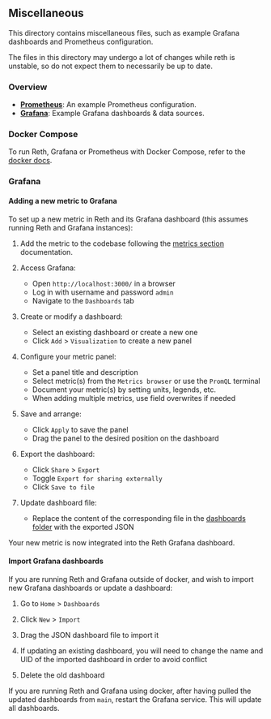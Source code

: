 ## Miscellaneous

This directory contains miscellaneous files, such as example Grafana dashboards and Prometheus configuration.

The files in this directory may undergo a lot of changes while reth is unstable, so do not expect them to necessarily be
up to date.

### Overview

- [**Prometheus**](./prometheus/prometheus.yml): An example Prometheus configuration.
- [**Grafana**](./grafana/): Example Grafana dashboards & data sources.

### Docker Compose

To run Reth, Grafana or Prometheus with Docker Compose, refer to
the [docker docs](/book/installation/docker.md#using-docker-compose).

### Grafana

#### Adding a new metric to Grafana

To set up a new metric in Reth and its Grafana dashboard (this assumes running Reth and Grafana instances):

1. Add the metric to the codebase following the [metrics section](../docs/design/metrics.md#creating-metrics)
   documentation.

1. Access Grafana:

    - Open `http://localhost:3000/` in a browser
    - Log in with username and password `admin`
    - Navigate to the `Dashboards` tab

1. Create or modify a dashboard:

    - Select an existing dashboard or create a new one
    - Click `Add` > `Visualization` to create a new panel

1. Configure your metric panel:

    - Set a panel title and description
    - Select metric(s) from the `Metrics browser` or use the `PromQL` terminal
    - Document your metric(s) by setting units, legends, etc.
    - When adding multiple metrics, use field overwrites if needed

1. Save and arrange:

    - Click `Apply` to save the panel
    - Drag the panel to the desired position on the dashboard

1. Export the dashboard:

    - Click `Share` > `Export`
    - Toggle `Export for sharing externally`
    - Click `Save to file`

1. Update dashboard file:
    - Replace the content of the corresponding file in the [dashboards folder](./grafana/dashboards) with the exported
      JSON

Your new metric is now integrated into the Reth Grafana dashboard.

#### Import Grafana dashboards

If you are running Reth and Grafana outside of docker, and wish to import new Grafana dashboards or update a dashboard:

1. Go to `Home` > `Dashboards`

1. Click `New` > `Import`

1. Drag the JSON dashboard file to import it

1. If updating an existing dashboard, you will need to change the name and UID of the imported dashboard in order to
   avoid conflict

1. Delete the old dashboard

If you are running Reth and Grafana using docker, after having pulled the updated dashboards from `main`, restart the
Grafana service. This will update all dashboards.
